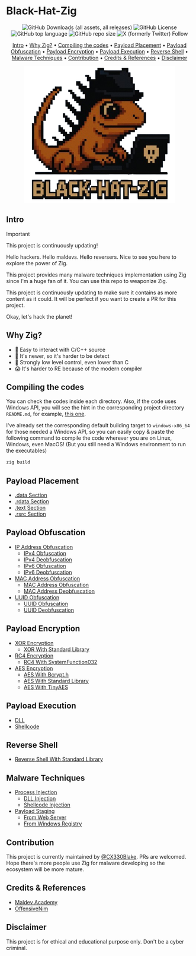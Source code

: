 # Black-Hat-Zig

<p align="center">
  <img alt="GitHub Downloads (all assets, all releases)" src="https://img.shields.io/github/downloads/cx330blake/blake-hat-zig/total">
  <img alt="GitHub License" src="https://img.shields.io/github/license/CX330Blake/black-hat-zig">
  <img alt="GitHub top language" src="https://img.shields.io/github/languages/top/cx330blake/blake-hat-zig">
  <img alt="GitHub repo size" src="https://img.shields.io/github/repo-size/cx330blake/blake-hat-zig">
  <img alt="X (formerly Twitter) Follow" src="https://img.shields.io/twitter/follow/CX330Blake">
</p>

<p align="center">
  <a href="#intro">Intro</a> •
  <a href="#why-zig-">Why Zig?</a> •
  <a href="#compiling-the-codes">Compiling the codes</a> •
  <a href="#payload-placement">Payload Placement</a> •
  <a href="#payload-obfuscation">Payload Obfuscation</a> •
  <a href="#payload-encryption">Payload Encryption</a> •
  <a href="#payload-execution">Payload Execution</a> •
  <a href="#reverse-shell">Reverse Shell</a> •
  <a href="#malware-techniques">Malware Techniques</a> •
  <a href="#contribution">Contribution</a> •
  <a href="#credits--references">Credits & References</a> •
  <a href="#disclaimer">Disclaimer</a>
</p>

<p height="300" align="center">
  <img src="./Black-Hat-Zig.png">
</p>

## Intro

> [!IMPORTANT]
> This project is continuously updating!

Hello hackers. Hello maldevs. Hello reversers. Nice to see you here to explore the power of Zig.

This project provides many malware techniques implementation using Zig since I'm a huge fan of it. You can use this repo to weaponize Zig.

This project is continuously updating to make sure it contains as more content as it could. It will be perfect if you want to create a PR for this project.

Okay, let's hack the planet!

## Why Zig?

- 🤝 Easy to interact with C/C++ source
- 🔎 It's newer, so it's harder to be detect
- 💪 Strongly low level control, even lower than C
- 😱 It's harder to RE because of the modern compiler

## Compiling the codes

You can check the codes inside each directory. Also, if the code uses Windows API, you will see the hint in the corresponding project directory `README.md`, for example, [this one](./Payload-Encryption/AES/bcrypt_aes/).

I've already set the corresponding default building target to `windows-x86_64` for those needed a Windows API, so you can easily copy & paste the following command to compile the code wherever you are on Linux, Windows, even MacOS! (But you still need a Windows environment to run the executables)

```bash
zig build
```

## Payload Placement

- [.data Section](./Payload-Placement/dot_data_section/)
- [.rdata Section](./Payload-Placement/dot_rdata_section/)
- [.text Section](./Payload-Placement/dot_text_section/)
- [.rsrc Section](./Payload-Placement/dot_rsrc_section/)

## Payload Obfuscation

- [IP Address Obfuscation](./Payload-Obfuscation/IP-Address-Obfuscation/)
  - [IPv4 Obfuscation](./Payload-Obfuscation/IP-Address-Obfuscation/ipv4_obfuscation/)
  - [IPv4 Deobfuscation](./Payload-Obfuscation/IP-Address-Obfuscation/ipv4_deobfuscation/)
  - [IPv6 Obfuscation](./Payload-Obfuscation/IP-Address-Obfuscation/ipv6_obfuscation/)
  - [IPv6 Deobfuscation](./Payload-Obfuscation/IP-Address-Obfuscation/ipv6_deobfuscation/)
- [MAC Address Obfuscation](./Payload-Obfuscation/MAC-Address-Obfuscation/)
  - [MAC Address Obfuscation](./Payload-Obfuscation/MAC-Address-Obfuscation/MACFuscation/)
  - [MAC Address Deobfuscation](./Payload-Obfuscation/MAC-Address-Obfuscation/MACDeobfuscation/)
- [UUID Obfuscation](./Payload-Obfuscation/UUID-Obfuscation/)
  - [UUID Obfuscation](./Payload-Obfuscation/UUID-Obfuscation/UUIDFuscation/)
  - [UUID Deobfuscation](./Payload-Obfuscation/UUID-Obfuscation/UUIDDeobfuscation/)

## Payload Encryption

- [XOR Encryption](./Payload-Encryption/XOR/)
  - [XOR With Standard Library](./Payload-Encryption/XOR/std_lib_xor/)
- [RC4 Encryption](./Payload-Encryption/RC4/)
  - [RC4 With SystemFunction032](./Payload-Encryption/RC4/system_function_032_rc4/)
- [AES Encryption](./Payload-Encryption/AES/)
  - [AES With Bcrypt.h](./Payload-Encryption/AES/bcrypt_aes/)
  - [AES With Standard Library](./Payload-Encryption/AES/std_aes/)
  - [AES With TinyAES](./Payload-Encryption/AES/tiny_aes/)

## Payload Execution

- [DLL](./Payload-Execution/dll/)
- [Shellcode](./Payload-Execution/shellcode/)

## Reverse Shell

- [Reverse Shell With Standard Library](./Reverse-Shell/std_reverse_shell/)

## Malware Techniques

- [Process Injection](./Malware-Techniques/Process-Injection/)
  - [DLL Injection](./Malware-Techniques/Process-Injection/dll_injection/)
  - [Shellcode Injection](./Malware-Techniques/Process-Injection/shellcode_injection/)
- [Payload Staging](./Malware-Techniques/Payload-Staging/)
  - [From Web Server](./Malware-Techniques/Payload-Staging/web_server/)
  - [From Windows Registry](./Malware-Techniques/Payload-Staging/windows_registry/)

## Contribution

This project is currently maintained by [@CX330Blake](https://github.com/CX330Blake). PRs are welcomed. Hope there's more people use Zig for malware developing so the ecosystem will be more mature.

## Credits & References

- [Maldev Academy](https://maldevacademy.com/)
- [OffensiveNim](https://github.com/byt3bl33d3r/OffensiveNim)

## Disclaimer

This project is for ethical and educational purpose only. Don't be a cyber criminal.
